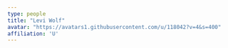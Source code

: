 ```yaml
---
type: people
title: "Levi Wolf"
avatar: "https://avatars1.githubusercontent.com/u/118042?v=4&s=400"
affiliation: 'U'
---
```

